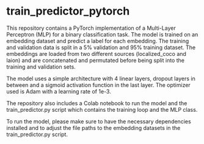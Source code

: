 # train_predictor_pytorch
This repository contains a PyTorch implementation of a Multi-Layer Perceptron (MLP) for a binary classification task. The model is trained on an embedding dataset and predict a label for each embedding. The training and validation data is split in a 5% validation and 95% training dataset. The embeddings are loaded from two different sources (localized_coco and laion) and are concatenated and permutated before being split into the training and validation sets.

The model uses a simple architecture with 4 linear layers, dropout layers in between and a sigmoid activation function in the last layer. The optimizer used is Adam with a learning rate of 1e-3.

The repository also includes a Colab notebook to run the model and the train_predictor.py script which contains the training loop and the MLP class.

To run the model, please make sure to have the necessary dependencies installed and to adjust the file paths to the embedding datasets in the train_predictor.py script.
